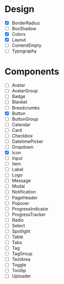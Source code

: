 # Design

- [x] BorderRadius
- [ ] BoxShadow
- [x] Colors
- [x] Layout
- [ ] ContentEmpty
- [ ] Typography

# Components

- [ ] Avatar
- [ ] AvatarGroup
- [ ] Badge
- [ ] Blanket
- [ ] Breadcrumbs
- [x] Button
- [ ] ButtonGroup
- [ ] Calendar
- [ ] Card
- [ ] Checkbox
- [ ] DatetimePicker
- [ ] Dropdown
- [x] Icon
- [ ] Input
- [ ] Item
- [ ] Label
- [ ] Logo
- [ ] Message
- [ ] Modal
- [ ] Notification
- [ ] PageHeader
- [ ] Popover
- [ ] ProgressIndicator
- [ ] ProgressTracker
- [ ] Radio
- [ ] Select
- [ ] Spotlight
- [ ] Table
- [ ] Tabs
- [ ] Tag
- [ ] TagGroup
- [ ] TextArea
- [ ] Toggle
- [ ] Tooltip
- [ ] Uploader
